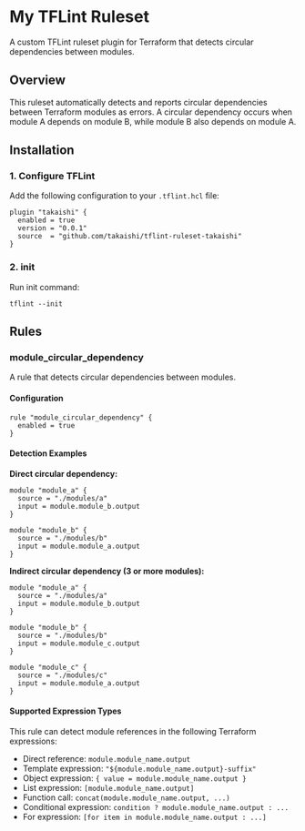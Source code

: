 # My TFLint Ruleset

A custom TFLint ruleset plugin for Terraform that detects circular dependencies between modules.

## Overview

This ruleset automatically detects and reports circular dependencies between Terraform modules as errors. A circular dependency occurs when module A depends on module B, while module B also depends on module A.

## Installation

### 1. Configure TFLint

Add the following configuration to your `.tflint.hcl` file:

```hcl
plugin "takaishi" {
  enabled = true
  version = "0.0.1"
  source  = "github.com/takaishi/tflint-ruleset-takaishi"
}
```

### 2. init

Run init command:

```
tflint --init
```

## Rules

### module_circular_dependency

A rule that detects circular dependencies between modules.

#### Configuration

```hcl
rule "module_circular_dependency" {
  enabled = true
}
```

#### Detection Examples

**Direct circular dependency:**

```hcl
module "module_a" {
  source = "./modules/a"
  input = module.module_b.output
}

module "module_b" {
  source = "./modules/b"
  input = module.module_a.output
}
```

**Indirect circular dependency (3 or more modules):**

```hcl
module "module_a" {
  source = "./modules/a"
  input = module.module_b.output
}

module "module_b" {
  source = "./modules/b"
  input = module.module_c.output
}

module "module_c" {
  source = "./modules/c"
  input = module.module_a.output
}
```

#### Supported Expression Types

This rule can detect module references in the following Terraform expressions:

- Direct reference: `module.module_name.output`
- Template expression: `"${module.module_name.output}-suffix"`
- Object expression: `{ value = module.module_name.output }`
- List expression: `[module.module_name.output]`
- Function call: `concat(module.module_name.output, ...)`
- Conditional expression: `condition ? module.module_name.output : ...`
- For expression: `[for item in module.module_name.output : ...]`
